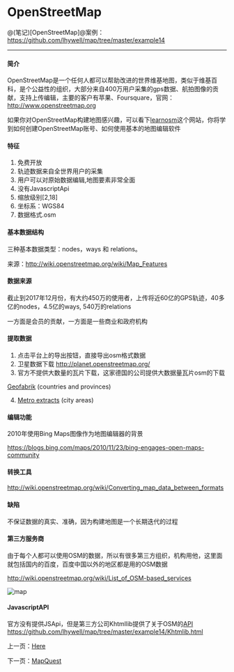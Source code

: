OpenStreetMap
====================

@(笔记)[OpenStreetMap]@案例：https://github.com/lhywell/map/tree/master/example14

-------------------

#### 简介
OpenStreetMap是一个任何人都可以帮助改进的世界维基地图，类似于维基百科，是个公益性的组织，大部分来自400万用户采集的gps数据、航拍图像的贡献，支持上传编辑，主要的客户有苹果、Foursquare，官网：http://www.openstreetmap.org

如果你对OpenStreetMap构建地图感兴趣，可以看下[learnosm](http://learnosm.org/zh_CN/)这个网站，你将学到如何创建OpenStreetMap账号、如何使用基本的地图编辑软件

#### 特征

1. 免费开放
2. 轨迹数据来自全世界用户的采集
3. 用户可以对原始数据编辑,地图要素非常全面
4. 没有JavascriptApi
5. 缩放级别[2,18]
6. 坐标系：WGS84
7. 数据格式.osm

#### 基本数据结构
三种基本数据类型：nodes，ways 和 relations。

来源：http://wiki.openstreetmap.org/wiki/Map_Features

#### 数据来源
截止到2017年12月份，有大约450万的使用者，上传将近60亿的GPS轨迹，40多亿的nodes，4.5亿的ways,
540万的relations

一方面是会员的贡献，一方面是一些商业和政府机构

#### 提取数据
1. 点击平台上的导出按钮，直接导出osm格式数据
2. 卫星数据下载 http://planet.openstreetmap.org/
3. 官方不提供大数量的瓦片下载，这家德国的公司提供大数据量瓦片osm的下载

[Geofabrik](http://download.geofabrik.de/) (countries and provinces)

4. [Metro extracts](https://mapzen.com/data/metro-extracts/) (city areas)


#### 编辑功能
2010年使用Bing Maps图像作为地图编辑器的背景

https://blogs.bing.com/maps/2010/11/23/bing-engages-open-maps-community

#### 转换工具
http://wiki.openstreetmap.org/wiki/Converting_map_data_between_formats


#### 缺陷
不保证数据的真实、准确，因为构建地图是一个长期迭代的过程

#### 第三方服务商
由于每个人都可以使用OSM的数据，所以有很多第三方组织，机构用他，这里面就包括国内的百度，百度中国以外的地区都是用的OSM数据

http://wiki.openstreetmap.org/wiki/List_of_OSM-based_services

![map](https://raw.githubusercontent.com/lhywell/map/master/map0019.png)

#### JavascriptAPI
官方没有提供JSApi，但是第三方公司Khtmllib提供了关于OSM的[API](http://maplib.khtml.org/maplib/v0.98.6/doc/api/)
https://github.com/lhywell/map/tree/master/example14/Khtmlib.html




上一页：[Here](https://github.com/lhywell/map/blob/master/2.2README.md)

下一页：[MapQuest](https://github.com/lhywell/map/blob/master/2.4README.md)